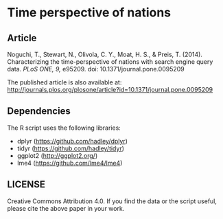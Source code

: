 # Time perspective of nations

## Article
Noguchi, T., Stewart, N., Olivola, C. Y., Moat, H. S., & Preis, T. (2014). Characterizing the time-perspective of nations with search engine query data. *PLoS ONE, 9,* e95209. doi: 10.1371/journal.pone.0095209

The published article is also available at: http://journals.plos.org/plosone/article?id=10.1371/journal.pone.0095209


## Dependencies
The R script uses the following libraries:
- dplyr (https://github.com/hadley/dplyr)
- tidyr (https://github.com/hadley/tidyr)
- ggplot2 (http://ggplot2.org/)
- lme4 (https://github.com/lme4/lme4)


## LICENSE
Creative Commons Attribution 4.0. If you find the data or the script useful, please cite the above paper in your work.
